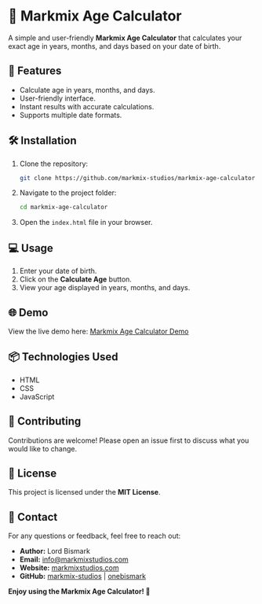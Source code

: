 # 📅 Markmix Age Calculator

A simple and user-friendly **Markmix Age Calculator** that calculates your exact age in years, months, and days based on your date of birth.

## 🚀 Features
- Calculate age in years, months, and days.
- User-friendly interface.
- Instant results with accurate calculations.
- Supports multiple date formats.

## 🛠️ Installation
1. Clone the repository:
   ```bash
   git clone https://github.com/markmix-studios/markmix-age-calculator.git
   ```
2. Navigate to the project folder:
   ```bash
   cd markmix-age-calculator
   ```
3. Open the `index.html` file in your browser.

## 💻 Usage
1. Enter your date of birth.
2. Click on the **Calculate Age** button.
3. View your age displayed in years, months, and days.

## 🌐 Demo
View the live demo here: [Markmix Age Calculator Demo](https://markmix-studios.github.io/markmix-age-calculator)

## 📦 Technologies Used
- HTML
- CSS
- JavaScript

## 🤝 Contributing
Contributions are welcome! Please open an issue first to discuss what you would like to change.

## 📜 License
This project is licensed under the **MIT License**.

## 📲 Contact
For any questions or feedback, feel free to reach out:
- **Author:** Lord Bismark
- **Email:** [info@markmixstudios.com](mailto:info@markmixstudios.com)
- **Website:** [markmixstudios.com](https://markmixstudios.com/about)
- **GitHub:** [markmix-studios](https://github.com/markmix-studios) | [onebismark](https://github.com/onebismark)

**Enjoy using the Markmix Age Calculator! 🎉**
